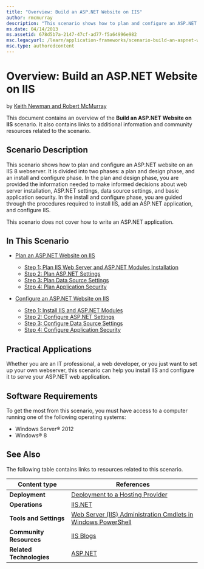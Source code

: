 ```yaml
---
title: "Overview: Build an ASP.NET Website on IIS"
author: rmcmurray
description: "This scenario shows how to plan and configure an ASP.NET website on an IIS 8 webserver. It is divided into two phases: a plan and design phase, and an instal..."
ms.date: 04/14/2013
ms.assetid: 678d5b7a-2147-47cf-ad77-f5a64996e982
msc.legacyurl: /learn/application-frameworks/scenario-build-an-aspnet-website-on-iis/overview-build-an-asp-net-website-on-iis
msc.type: authoredcontent
---
```

Overview: Build an ASP.NET Website on IIS
====================
by [Keith Newman and Robert McMurray](https://github.com/rmcmurray)

This document contains an overview of the **Build an ASP.NET Website on IIS** scenario. It also contains links to additional information and community resources related to the scenario.

## Scenario Description

This scenario shows how to plan and configure an ASP.NET website on an IIS 8 webserver. It is divided into two phases: a plan and design phase, and an install and configure phase. In the plan and design phase, you are provided the information needed to make informed decisions about web server installation, ASP.NET settings, data source settings, and basic application security. In the install and configure phase, you are guided through the procedures required to install IIS, add an ASP.NET application, and configure IIS.

This scenario does not cover how to write an ASP.NET application.

## In This Scenario

- [Plan an ASP.NET Website on IIS](plan-an-asp-net-website-on-iis.md)

    - [Step 1: Plan IIS Web Server and ASP.NET Modules Installation](planning-step-1-plan-iis-web-server-and-asp-net-modules-installation.md)
    - [Step 2: Plan ASP.NET Settings](planning-step-2-plan-asp-net-settings.md)
    - [Step 3: Plan Data Source Settings](planning-step-3-plan-data-source-settings.md)
    - [Step 4: Plan Application Security](planning-step-4-plan-application-security.md)
- [Configure an ASP.NET Website on IIS](configure-an-asp-net-website-on-iis.md)

    - [Step 1: Install IIS and ASP.NET Modules](configuring-step-1-install-iis-and-asp-net-modules.md)
    - [Step 2: Configure ASP.NET Settings](configuring-step-2-configure-asp-net-settings.md)
    - [Step 3: Configure Data Source Settings](configuring-step-3-configure-data-source-settings.md)
    - [Step 4: Configure Application Security](configuring-step-4-configure-application-security.md)

## Practical Applications

Whether you are an IT professional, a web developer, or you just want to set up your own webserver, this scenario can help you install IIS and configure it to serve your ASP.NET web application.

## Software Requirements

To get the most from this scenario, you must have access to a computer running one of the following operating systems:

- Windows Server® 2012
- Windows® 8

## See Also

The following table contains links to resources related to this scenario.

| Content type | References |
| --- | --- |
| **Deployment** | [Deployment to a Hosting Provider](https://www.asp.net/web-forms/tutorials/deployment-to-a-hosting-provider/deployment-to-a-hosting-provider-introduction-1-of-12) | [Web Deploy 2.0](https://www.iis.net/downloads/microsoft/web-deploy) |
| **Operations** | [IIS.NET](https://www.iis.net/) | [IIS Learning Center](https://www.iis.net/learn) |
| **Tools and Settings** | [Web Server (IIS) Administration Cmdlets in Windows PowerShell](https://technet.microsoft.com/en-us/library/hh867899.aspx) |
| **Community Resources** | [IIS Blogs](https://blogs.iis.net/) | [IIS Forums](https://forums.iis.net/) | [Robert McMurray's Blog](https://blogs.msdn.com/b/robert_mcmurray/) | [Scott Forsyth's Blog](https://blogs.iis.net/owscott/default.aspx) | [Steve Schofield's Blog](https://blogs.iis.net/steveschofield/default.aspx) |
| **Related Technologies** | [ASP.NET](https://www.asp.net/) | [ASP.NET Web Projects](https://msdn.microsoft.com/en-us/library/ywdtth2f.aspx) |